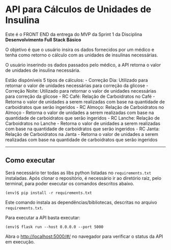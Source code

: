 # API para Cálculos de Unidades de Insulina

Este é o FRONT END da entrega do MVP da Sprint 1 da Disciplina **Desenvolvimento Full Stack Básico**

O objetivo é que o usuário insira os dados fornecidos por um médico e tenha como retorno o cálculo com as unidades de insulinas necessárias.

O usuário inserindo os dados passados pelo médico, a API retorna o valor de unidades de insulina necessária.

Estão dispóníveis 5 tipos de cálculos:
    - Correção Dia:  Utilizado para retornar o valor de unidades necessárias para correção da glicose
    - Correção Noite:  Utilizado para retornar o valor de unidades necessárias para correção da glicose
    - RC Café: Relação de Carboidratos no Café - Retorna o valor de unidades a serem realizadas com base na quantidade de carboidratos que serão ingeridos
    - RC Almoço: Relação de Carboidratos no Almoço - Retorna o valor de unidades a serem realizadas com base na quantidade de carboidratos que serão ingeridos
    - RC Lanche: Relação de Carboidratos no Lanche - Retorna o valor de unidades a serem realizadas com base na quantidade de carboidratos que serão ingeridos
    - RC Janta: Relação de Carboidratos na Janta - Retorna o valor de unidades a serem realizadas com base na quantidade de carboidratos que serão ingeridos

---
## Como executar 

Será necessário ter todas as libs python listadas no `requirements.txt` instaladas.
Após clonar o repositório, é necessário ir ao diretório raiz, pelo terminal, para poder executar os comandos descritos abaixo.

```
(env)$ pip install -r requirements.txt
```

Este comando instala as dependências/bibliotecas, descritas no arquivo `requirements.txt`.

Para executar a API  basta executar:

```
(env)$ flask run --host 0.0.0.0 --port 5000
```

Abra o [http://localhost:5000/#/](http://localhost:5000/#/) no navegador para verificar o status da API em execução.

